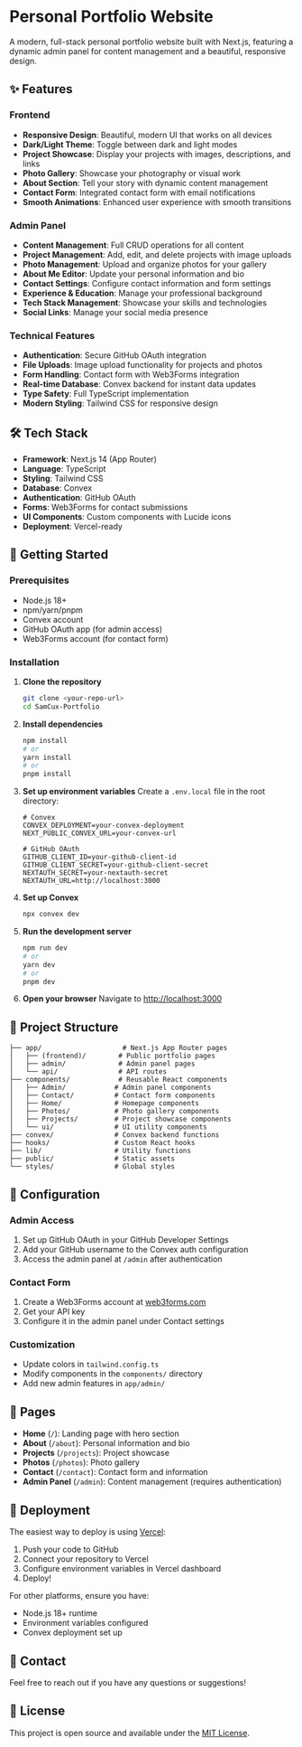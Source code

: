 # Personal Portfolio Website

A modern, full-stack personal portfolio website built with Next.js, featuring a dynamic admin panel for content management and a beautiful, responsive design.

## ✨ Features

### Frontend

- **Responsive Design**: Beautiful, modern UI that works on all devices
- **Dark/Light Theme**: Toggle between dark and light modes
- **Project Showcase**: Display your projects with images, descriptions, and links
- **Photo Gallery**: Showcase your photography or visual work
- **About Section**: Tell your story with dynamic content management
- **Contact Form**: Integrated contact form with email notifications
- **Smooth Animations**: Enhanced user experience with smooth transitions

### Admin Panel

- **Content Management**: Full CRUD operations for all content
- **Project Management**: Add, edit, and delete projects with image uploads
- **Photo Management**: Upload and organize photos for your gallery
- **About Me Editor**: Update your personal information and bio
- **Contact Settings**: Configure contact information and form settings
- **Experience & Education**: Manage your professional background
- **Tech Stack Management**: Showcase your skills and technologies
- **Social Links**: Manage your social media presence

### Technical Features

- **Authentication**: Secure GitHub OAuth integration
- **File Uploads**: Image upload functionality for projects and photos
- **Form Handling**: Contact form with Web3Forms integration
- **Real-time Database**: Convex backend for instant data updates
- **Type Safety**: Full TypeScript implementation
- **Modern Styling**: Tailwind CSS for responsive design

## 🛠️ Tech Stack

- **Framework**: Next.js 14 (App Router)
- **Language**: TypeScript
- **Styling**: Tailwind CSS
- **Database**: Convex
- **Authentication**: GitHub OAuth
- **Forms**: Web3Forms for contact submissions
- **UI Components**: Custom components with Lucide icons
- **Deployment**: Vercel-ready

## 🚀 Getting Started

### Prerequisites

- Node.js 18+
- npm/yarn/pnpm
- Convex account
- GitHub OAuth app (for admin access)
- Web3Forms account (for contact form)

### Installation

1. **Clone the repository**

   ```bash
   git clone <your-repo-url>
   cd SamCux-Portfolio
   ```

2. **Install dependencies**

   ```bash
   npm install
   # or
   yarn install
   # or
   pnpm install
   ```

3. **Set up environment variables**
   Create a `.env.local` file in the root directory:

   ```env
   # Convex
   CONVEX_DEPLOYMENT=your-convex-deployment
   NEXT_PUBLIC_CONVEX_URL=your-convex-url

   # GitHub OAuth
   GITHUB_CLIENT_ID=your-github-client-id
   GITHUB_CLIENT_SECRET=your-github-client-secret
   NEXTAUTH_SECRET=your-nextauth-secret
   NEXTAUTH_URL=http://localhost:3000
   ```

4. **Set up Convex**

   ```bash
   npx convex dev
   ```

5. **Run the development server**

   ```bash
   npm run dev
   # or
   yarn dev
   # or
   pnpm dev
   ```

6. **Open your browser**
   Navigate to [http://localhost:3000](http://localhost:3000)

## 📁 Project Structure

```
├── app/                    # Next.js App Router pages
│   ├── (frontend)/        # Public portfolio pages
│   ├── admin/             # Admin panel pages
│   └── api/               # API routes
├── components/            # Reusable React components
│   ├── Admin/            # Admin panel components
│   ├── Contact/          # Contact form components
│   ├── Home/             # Homepage components
│   ├── Photos/           # Photo gallery components
│   ├── Projects/         # Project showcase components
│   └── ui/               # UI utility components
├── convex/               # Convex backend functions
├── hooks/                # Custom React hooks
├── lib/                  # Utility functions
├── public/               # Static assets
└── styles/               # Global styles
```

## 🔧 Configuration

### Admin Access

1. Set up GitHub OAuth in your GitHub Developer Settings
2. Add your GitHub username to the Convex auth configuration
3. Access the admin panel at `/admin` after authentication

### Contact Form

1. Create a Web3Forms account at [web3forms.com](https://web3forms.com)
2. Get your API key
3. Configure it in the admin panel under Contact settings

### Customization

- Update colors in `tailwind.config.ts`
- Modify components in the `components/` directory
- Add new admin features in `app/admin/`

## 📱 Pages

- **Home** (`/`): Landing page with hero section
- **About** (`/about`): Personal information and bio
- **Projects** (`/projects`): Project showcase
- **Photos** (`/photos`): Photo gallery
- **Contact** (`/contact`): Contact form and information
- **Admin Panel** (`/admin`): Content management (requires authentication)

## 🚀 Deployment

The easiest way to deploy is using [Vercel](https://vercel.com):

1. Push your code to GitHub
2. Connect your repository to Vercel
3. Configure environment variables in Vercel dashboard
4. Deploy!

For other platforms, ensure you have:

- Node.js 18+ runtime
- Environment variables configured
- Convex deployment set up

## 📧 Contact

Feel free to reach out if you have any questions or suggestions!

## 📄 License

This project is open source and available under the [MIT License](LICENSE).
